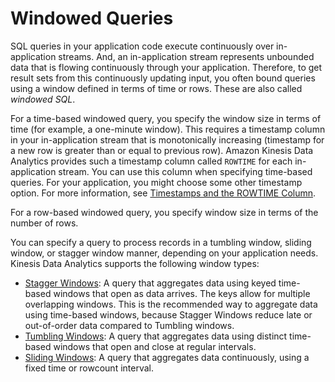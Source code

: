 # Windowed Queries<a name="windowed-sql"></a>

SQL queries in your application code execute continuously over in\-application streams\. And, an in\-application stream represents unbounded data that is flowing continuously through your application\. Therefore, to get result sets from this continuously updating input, you often bound queries using a window defined in terms of time or rows\. These are also called *windowed SQL*\. 

For a time\-based windowed query, you specify the window size in terms of time \(for example, a one\-minute window\)\. This requires a timestamp column in your in\-application stream that is monotonically increasing \(timestamp for a new row is greater than or equal to previous row\)\. Amazon Kinesis Data Analytics provides such a timestamp column called `ROWTIME` for each in\-application stream\. You can use this column when specifying time\-based queries\. For your application, you might choose some other timestamp option\. For more information, see [Timestamps and the ROWTIME Column](timestamps-rowtime-concepts.md)\.

For a row\-based windowed query, you specify window size in terms of the number of rows\.

You can specify a query to process records in a tumbling window, sliding window, or stagger window manner, depending on your application needs\. Kinesis Data Analytics supports the following window types:
+ [Stagger Windows](stagger-window-concepts.md): A query that aggregates data using keyed time\-based windows that open as data arrives\. The keys allow for multiple overlapping windows\. This is the recommended way to aggregate data using time\-based windows, because Stagger Windows reduce late or out\-of\-order data compared to Tumbling windows\.
+ [Tumbling Windows](tumbling-window-concepts.md): A query that aggregates data using distinct time\-based windows that open and close at regular intervals\.
+ [Sliding Windows](sliding-window-concepts.md): A query that aggregates data continuously, using a fixed time or rowcount interval\.